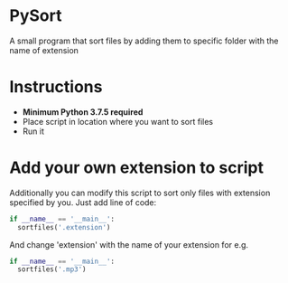 # PySort
A small program that sort files by adding them to specific folder with the name of extension


# Instructions
- __Minimum Python 3.7.5 required__
- Place script in location where you want to sort files
- Run it

# Add your own extension to script

Additionally you can modify this script to sort only files with extension specified by you.
Just add line of code:
```python
if __name__ == '__main__':
  sortfiles('.extension')
```
And change 'extension' with the name of your extension for e.g.
```python
if __name__ == '__main__':
  sortfiles('.mp3')
```

